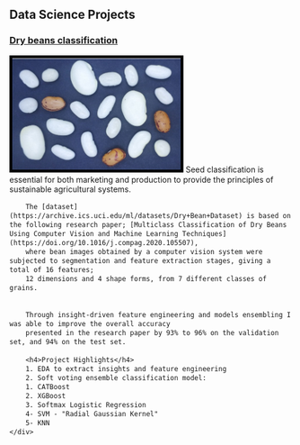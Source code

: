 <div>
    <h2>Data Science Projects</h2>
    <div>
        <h3>
            <a href="https://github.com/Omar-Safwat/DataScience_notebooks/tree/main/dry_beans_classification">Dry beans classification</a>
        </h3> 
        <img src="images/drybeans.png" width=300 style="border:5px solid black">
        Seed classiﬁcation is essential for both marketing and production to provide the principles of sustainable agricultural systems. 

        The [dataset](https://archive.ics.uci.edu/ml/datasets/Dry+Bean+Dataset) is based on the following research paper; [Multiclass Classification of Dry Beans Using Computer Vision and Machine Learning Techniques](https://doi.org/10.1016/j.compag.2020.105507), 
        where bean images obtained by a computer vision system were subjected to segmentation and feature extraction stages, giving a total of 16 features; 
        12 dimensions and 4 shape forms, from 7 different classes of grains.


        Through insight-driven feature engineering and models ensembling I was able to improve the overall accuracy 
        presented in the research paper by 93% to 96% on the validation set, and 94% on the test set.

        <h4>Project Highlights</h4>
        1. EDA to extract insights and feature engineering
        2. Soft voting ensemble classification model:
        1. CATBoost
        2. XGBoost
        3. Softmax Logistic Regression
        4- SVM - "Radial Gaussian Kernel"
        5- KNN
    </div>
</div>
